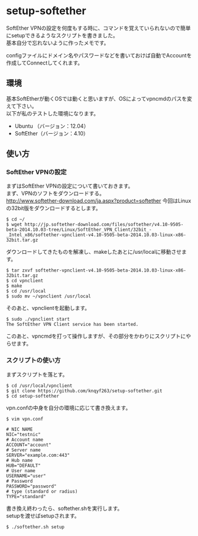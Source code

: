 setup-softether
=========

SoftEther VPNの設定を何度もする時に、コマンドを覚えていられないので簡単にsetupできるようなスクリプトを書きました。  
基本自分で忘れないように作ったメモです。  

configファイルにドメイン名やパスワードなどを書いておけば自動でAccountを作成してConnectしてくれます。


## 環境
基本SoftEtherが動くOSでは動くと思いますが、OSによってvpncmdのパスを変えて下さい。  
以下が私のテストした環境になります。    
* Ubuntu  （バージョン：12.04）
* SoftEther（バージョン：4.10）

## 使い方
### SoftEther VPNの設定
まずはSoftEther VPNの設定について書いておきます。  
まず、VPNのソフトをダウンロードする。  
http://www.softether-download.com/ja.aspx?product=softether
今回はLinuxの32bit版をダウンロードするとします。

    $ cd ~/
    $ wget http://jp.softether-download.com/files/softether/v4.10-9505-beta-2014.10.03-tree/Linux/SoftEther_VPN_Client/32bit_-_Intel_x86/softether-vpnclient-v4.10-9505-beta-2014.10.03-linux-x86-32bit.tar.gz
    
ダウンロードしてきたものを解凍し、makeしたあとに/usr/localに移動させます。

    $ tar zxvf softether-vpnclient-v4.10-9505-beta-2014.10.03-linux-x86-32bit.tar.gz
    $ cd vpnclient
    $ make
    $ cd /usr/local
    $ sudo mv ~/vpnclient /usr/local
    

そのあと、vpnclientを起動します。

    $ sudo ./vpnclient start
    The SoftEther VPN Client service has been started.
    
このあと、vpncmdを打って操作しますが、その部分をかわりにスクリプトにやらせます。

### スクリプトの使い方

まずスクリプトを落とす。

    $ cd /usr/local/vpnclient
    $ git clone https://github.com/knqyf263/setup-softether.git
    $ cd setup-softether

vpn.confの中身を自分の環境に応じて書き換えます。  

    $ vim vpn.conf
    
    # NIC NAME
    NIC="testnic"
    # Account name
    ACCOUNT="account"
    # Server name
    SERVER="example.com:443"
    # Hub name
    HUB="DEFAULT"
    # User name
    USERNAME="user"
    # Password
    PASSWORD="password"
    # type (standard or radius)
    TYPE="standard"
    
書き換え終わったら、softether.shを実行します。  
setupを渡せばsetupされます。  

    $ ./softether.sh setup
    
  
